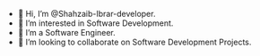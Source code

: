 - 👋 Hi, I’m @Shahzaib-Ibrar-developer.
- 👀 I’m interested in Software Development.
- 🌱 I’m a Software Engineer.
- 💞️ I’m looking to collaborate on Software Development Projects.


<!---
Shahzaib-Ibrar-developer/Shahzaib-Ibrar-developer is a ✨ special ✨ repository because its `README.md` (this file) appears on your GitHub profile.
You can click the Preview link to take a look at your changes.
--->
